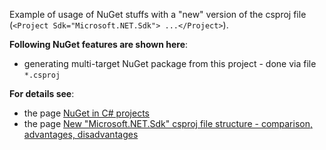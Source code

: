 ﻿Example of usage of NuGet stuffs with a "new" version of the csproj file (```<Project Sdk="Microsoft.NET.Sdk"> ...</Project>```).

__Following NuGet features are shown here__:
* generating multi-target NuGet package from this project - done via file `*.csproj`

__For details see__:
* the page [NuGet in C# projects](https://github.com/net-ba/NuGetInCSharp/tree/master/docs)
* the page [New "Microsoft.NET.Sdk" csproj file structure - comparison, advantages, disadvantages](https://github.com/net-ba/NuGetInCSharp/tree/master/docs)